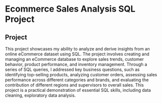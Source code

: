 # Ecommerce Sales Analysis SQL Project

## Project ##

This project showcases my ability to analyze and derive insights from an online eCommerce dataset using SQL. The project involves creating and managing an eCommerce database to explore sales trends, customer behavior, product performance, and inventory management. Through a series of SQL queries, I addressed key business questions, such as identifying top-selling products, analyzing customer orders, assessing sales performance across different categories and brands, and evaluating the contribution of different regions and supervisors to overall sales. This project is a practical demonstration of essential SQL skills, including data cleaning, exploratory data analysis. 
